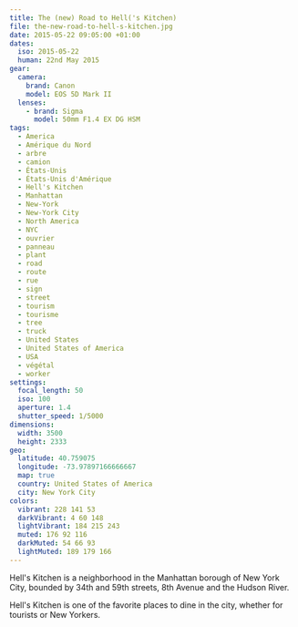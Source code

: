 ```yaml
---
title: The (new) Road to Hell('s Kitchen)
file: the-new-road-to-hell-s-kitchen.jpg
date: 2015-05-22 09:05:00 +01:00
dates:
  iso: 2015-05-22
  human: 22nd May 2015
gear:
  camera:
    brand: Canon
    model: EOS 5D Mark II
  lenses:
    - brand: Sigma
      model: 50mm F1.4 EX DG HSM
tags:
  - America
  - Amérique du Nord
  - arbre
  - camion
  - États-Unis
  - États-Unis d'Amérique
  - Hell's Kitchen
  - Manhattan
  - New-York
  - New-York City
  - North America
  - NYC
  - ouvrier
  - panneau
  - plant
  - road
  - route
  - rue
  - sign
  - street
  - tourism
  - tourisme
  - tree
  - truck
  - United States
  - United States of America
  - USA
  - végétal
  - worker
settings:
  focal_length: 50
  iso: 100
  aperture: 1.4
  shutter_speed: 1/5000
dimensions:
  width: 3500
  height: 2333
geo:
  latitude: 40.759075
  longitude: -73.97897166666667
  map: true
  country: United States of America
  city: New York City
colors:
  vibrant: 228 141 53
  darkVibrant: 4 60 148
  lightVibrant: 184 215 243
  muted: 176 92 116
  darkMuted: 54 66 93
  lightMuted: 189 179 166
---
```


Hell's Kitchen is a neighborhood in the Manhattan borough of New York City, bounded by 34th and 59th streets, 8th Avenue and the Hudson River.

Hell's Kitchen is one of the favorite places to dine in the city, whether for tourists or New Yorkers.
